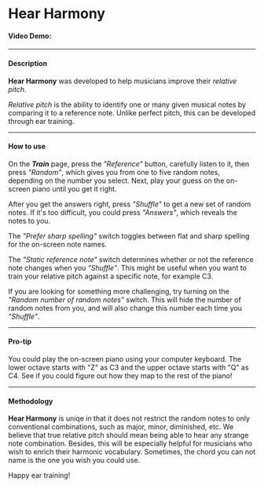 # Hear Harmony
#### Video Demo:  <URL HERE>

---

#### Description

**Hear Harmony** was developed to help musicians improve their *relative pitch*. 

*Relative pitch* is the ability to identify one or many given musical notes by comparing it to a reference note. Unlike perfect pitch, this can be developed through ear training.

---

#### How to use

On the ***Train*** page, press the *"Reference"* button, carefully listen to it, then press *"Random"*, which gives you from one to five random notes, depending on the number you select. Next, play your guess on the on-screen piano until you get it right.

After you get the answers right, press *"Shuffle"* to get a new set of random notes. If it's too difficult, you could press *"Answers"*, which reveals the notes to you.

The *"Prefer sharp spelling"* switch toggles between flat and sharp spelling for the on-screen note names.

The *"Static reference note"* switch determines whether or not the reference note changes when you *"Shuffle"*. This might be useful when you want to train your relative pitch against a specific note, for example C3.

If you are looking for something more challenging, try turning on the *"Random number of random notes"* switch. This will hide the number of random notes from you, and will also change this number each time you *"Shuffle"*. 

---
#### Pro-tip

You could play the on-screen piano using your computer keyboard. The lower octave starts with "Z" as C3 and the upper octave starts with "Q" as C4. See if you could figure out how they map to the rest of the piano!

---

#### Methodology

**Hear Harmony** is uniqe in that it does not restrict the random notes to only conventional combinations, such as major, minor, diminished, etc. We believe that true relative pitch should mean being able to hear any strange note combination. Besides, this will be especially helpful for musicians who wish to enrich their harmonic vocabulary. Sometimes, the chord you can not name is the one you wish you could use.

Happy ear training!

